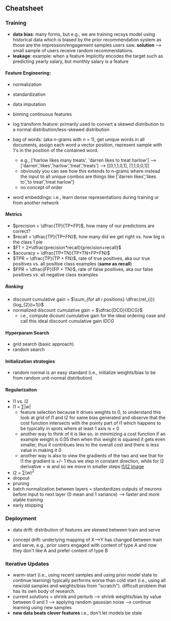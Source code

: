 ## Cheatsheet

### Training
* **data bias**: many forms, but e.g., we are training recsys model using historical data which is biased by the prior recommendation system as those are the impression/engagement samples users saw. **solution** --> small sample of users receive random recommendations.
* **leakage**: example: when a feature implicitly encodes the target such as predicting yearly salary, but monthly salary is a feature

#### Feature Engineering:
* normalization
* standardization
* data imputation
* binning continuous features
* log transform feature: primarily used to convert a skewed distribution to a normal distribution/less-skewed distribution
* bag of words: (aka n-grams with n = 1), get unique words in all documents, assign each word a vector position, represent sample with 1's in the position of the contained word.
  * e.g., ['harlow likes many treats', 'darren likes to treat harlow'] --> ['darren','likes','harlow','treat','treats'] --> [[0,1,1,0,1], [1,1,0,0,1]]
  * obviously you can see how this extends to n-grams where instead the input to all unique combos are things like ['darren likes','likes to','to treat','treat harlow']
  * no concept of order

* word embeddings: i.e., learn dense representations during training or from another network


#### Metrics
* $precision = \dfrac{TP}{TP+FP}$, how many of our predictions are correct?
* $recall = \dfrac{TP}{TP+FN}$, how many did we get right vs. how big is the class 1 pie
* $F1 = 2*\dfrac{precision*recall}{precision+recall}$
* $accuracy = \dfrac{TP+TN}{TP+TN+FP+FN}$
* $TPR = \dfrac{TP}{TP + FN}$, rate of true positives, aka our true positives vs. all positive class examples (**same as recall**)
* $FPR = \dfrac{FP}{FP + TN}$, rate of false positives, aka our false positives vs. all negative class examples

##### Ranking
* discount cumulative gain = $\sum_{for all i positions} \dfrac{rel_{i}}{log_{2}(i+1)}$
* normalized discount cumulative gain = $\dfrac{DCG}{IDCG}$
  * i.e., compute dicount cumulative gain for the ideal ordering case and call this ideal discount cumulative gain $IDCG$

#### Hyperparam Search
* grid search (basic approach)
* random search

#### Initialization strategies
* random normal is an easy standard (i.e., initialize weights/bias to be from random unit-normal distribution)

#### Regularizaiton
* l1 vs. l2
* l1 = $\sum |w|$
  * feature selection because it drives weights to 0, to understand this look at grid of l1 and l2 for same bias generated and observe that the cost function intersects with the pointy part of l1 which happens to be typically in spots where at least 1 axis is = 0
  * another way to think of it is like so, in minimizing a cost function if an example weight is 0.05 then when this weight is squared it gets even smaller, thus it contribues less to the overall cost and there is less value in making it 0
  * another way is also to view the gradients of the two and see that for l1 the gradient is +/- 1 thus we step in constant direction, while for l2 derivative = w and so we move in smaller steps
  [l1/l2 image](https://i.stack.imgur.com/sBFdb.png)
* l2 = $\sum (w)^2$
* dropout
* pruning
* batch normalization between layers = standardizes outputs of neurons before input to next layer (0 mean and 1 variance) --> faster and more stable training
* early stopping

### Deployment
* data drift: distribution of features are skewed between train and serve

* concept drift: underlying mapping of X-->Y has changed between train and serve, e.g., prior users engaged with content of type A and now they don't like A and prefer content of type B

### Iterative Updates
* warm-start (i.e., using recent samples and using prior model state to continue learning) typically performs worse than cold start (i.e., using all new/old samples and weights/bias from "scratch"). difficult problem that has its own body of research.
* current solutions = shrink and perturb --> shrink weights/bias by value between 0 and 1 --> applying random gaussian noise --> continue learning using new samples
* **new data beats clever features** i.e., don't let models be stale


